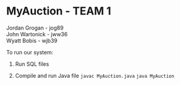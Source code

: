 # MyAuction - TEAM 1
Jordan Grogan - jog89  
John Wartonick - jww36  
Wyatt Bobis - wjb39

To run our system:
1. Run SQL files

2. Compile and run Java file
`javac MyAuction.java`
`java MyAuction`
